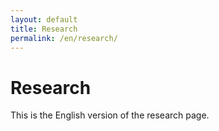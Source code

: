 ```yaml
---
layout: default
title: Research
permalink: /en/research/
---
```


# Research

This is the English version of the research page.
